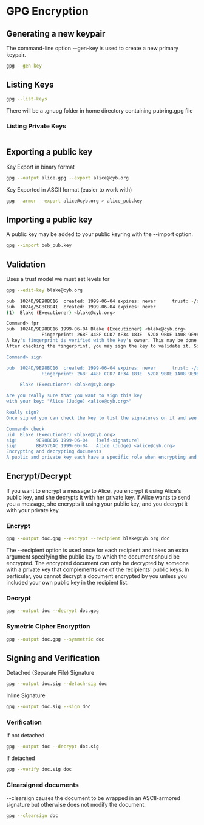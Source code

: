 # GPG Encryption

## Generating a new keypair
The command-line option --gen-key is used to create a new primary keypair.

```bash
gpg --gen-key
```

## Listing Keys
```bash
gpg --list-keys
```
There will be a .gnupg folder in home directory containing pubring.gpg file

### Listing Private Keys
```bash

```

## Exporting a public key

Key Export in binary format
```bash
gpg --output alice.gpg --export alice@cyb.org
```

Key Exported in ASCII format (easier to work with)
```bash
gpg --armor --export alice@cyb.org > alice_pub.key
```

## Importing a public key
A public key may be added to your public keyring with the --import option.

```bash
gpg --import bob_pub.key
```

## Validation

Uses a trust model we must set levels for

```bash
gpg --edit-key blake@cyb.org

pub  1024D/9E98BC16  created: 1999-06-04 expires: never      trust: -/q
sub  1024g/5C8CBD41  created: 1999-06-04 expires: never
(1)  Blake (Executioner) <blake@cyb.org>

Command> fpr
pub  1024D/9E98BC16 1999-06-04 Blake (Executioner) <blake@cyb.org>
             Fingerprint: 268F 448F CCD7 AF34 183E  52D8 9BDE 1A08 9E98 BC16
A key's fingerprint is verified with the key's owner. This may be done in person or over the phone or through any other means as long as you can guarantee that you are communicating with the key's true owner. If the fingerprint you get is the same as the fingerprint the key's owner gets, then you can be sure that you have a correct copy of the key.
After checking the fingerprint, you may sign the key to validate it. Since key verification is a weak point in public-key cryptography, you should be extremely careful and always check a key's fingerprint with the owner before signing the key.

Command> sign

pub  1024D/9E98BC16  created: 1999-06-04 expires: never      trust: -/q
             Fingerprint: 268F 448F CCD7 AF34 183E  52D8 9BDE 1A08 9E98 BC16

     Blake (Executioner) <blake@cyb.org>

Are you really sure that you want to sign this key
with your key: "Alice (Judge) <alice@cyb.org>"

Really sign?
Once signed you can check the key to list the signatures on it and see the signature that you have added. Every user ID on the key will have one or more self-signatures as well as a signature for each user that has validated the key.

Command> check
uid  Blake (Executioner) <blake@cyb.org>
sig!       9E98BC16 1999-06-04   [self-signature]
sig!       BB7576AC 1999-06-04   Alice (Judge) <alice@cyb.org>
Encrypting and decrypting documents
A public and private key each have a specific role when encrypting and decrypting documents. A public key may be thought of as an open safe. When a correspondent encrypts a document using a public key, that document is put in the safe, the safe shut, and the combination lock spun several times. The corresponding private key is the combination that can reopen the safe and retrieve the document. In other words, only the person who holds the private key can recover a document encrypted using the associated public key.
```

## Encrypt/Decrypt
If you want to encrypt a message to Alice, you encrypt it using Alice's public key, and she decrypts it with her private key. 
If Alice wants to send you a message, she encrypts it using your public key, and you decrypt it with your private key.

### Encrypt

```bash
gpg --output doc.gpg --encrypt --recipient blake@cyb.org doc
```
The --recipient option is used once for each recipient and takes an extra argument specifying the public key to which the document should be encrypted. 
The encrypted document can only be decrypted by someone with a private key that complements one of the recipients' public keys. In particular, you cannot decrypt a document encrypted by you unless you included your own public key in the recipient list.

### Decrypt

```bash
gpg --output doc --decrypt doc.gpg
```

### Symetric Cipher Encryption

```bash
gpg --output doc.gpg --symmetric doc
```

## Signing and Verification

Detached (Separate File) Signature
```bash
gpg --output doc.sig --detach-sig doc
```
Inline Signature
```bash
gpg --output doc.sig --sign doc
```

### Verification
If not detached
```bash
gpg --output doc --decrypt doc.sig
```
If detached
```bash
gpg --verify doc.sig doc
```

### Clearsigned documents
--clearsign causes the document to be wrapped in an ASCII-armored signature but otherwise does not modify the document.
```bash
gpg --clearsign doc
```